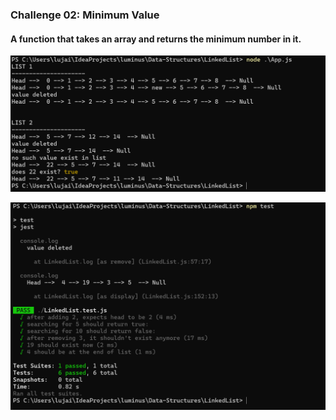 ### Challenge 02: Minimum Value

#### A function that takes an array and returns the minimum number in it.

![Linked list app.js](./app.png)

![Linked list test cases](./test.png)

